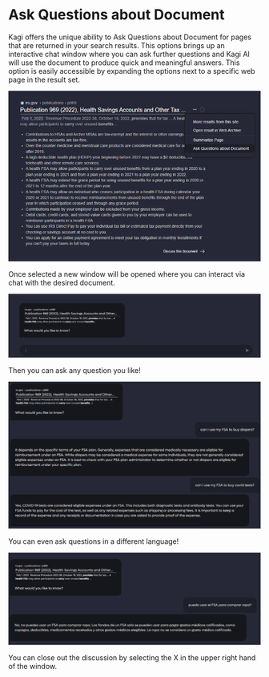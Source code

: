 # Ask Questions about Document

Kagi offers the unique ability to Ask Questions about Document for pages that are returned in your search results. This options brings up an interactive chat window where you can ask further questions and Kagi AI will use the document to produce quick and meaningful answers. This option is easily accessible by expanding the options next to a specific web page in the result set.

![Discuss Document](media/discuss_document.PNG)

Once selected a new window will be opened where you can interact via chat with the desired document.

![Discuss Window](media/discuss_window.PNG)

Then you can ask any question you like!

![Document Discussion](media/document_discussion.PNG)

You can even ask questions in a different language!

![Document Discussion Spanish](media/discuss_document_spanish.PNG)

You can close out the discussion by selecting the X in the upper right hand of the window.
